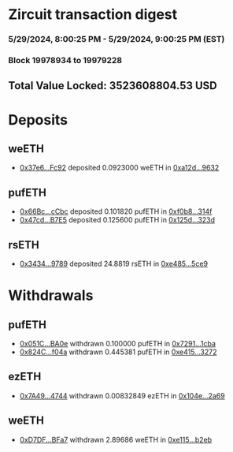 # Zircuit transaction digest
### 5/29/2024, 8:00:25 PM - 5/29/2024, 9:00:25 PM (EST)
### Block 19978934 to 19979228

## Total Value Locked: 3523608804.53 USD

# Deposits
## weETH
- [0x37e6...Fc92](https://etherscan.io/address/0x37e6B26AdE9B0f47e2C8595BE4Bf44DfF552Fc92) deposited 0.0923000 weETH in [0xa12d...9632](https://etherscan.io/tx/0x37e6B26AdE9B0f47e2C8595BE4Bf44DfF552Fc92)
## pufETH
- [0x66Bc...cCbc](https://etherscan.io/address/0x66BceEEcF7F2b22749EE5CFE05425Bae068acCbc) deposited 0.101820 pufETH in [0xf0b8...314f](https://etherscan.io/tx/0x66BceEEcF7F2b22749EE5CFE05425Bae068acCbc)
- [0x47cd...B7E5](https://etherscan.io/address/0x47cdE81679b2350b290e650a57537A87D55CB7E5) deposited 0.125600 pufETH in [0x125d...323d](https://etherscan.io/tx/0x47cdE81679b2350b290e650a57537A87D55CB7E5)
## rsETH
- [0x3434...9789](https://etherscan.io/address/0x34349c5569e7B846c3558961552D2202760A9789) deposited 24.8819 rsETH in [0xe485...5ce9](https://etherscan.io/tx/0x34349c5569e7B846c3558961552D2202760A9789)
# Withdrawals
## pufETH
- [0x051C...BA0e](https://etherscan.io/address/0x051C438A69A4857a94e735f06DBC72b96fB3BA0e) withdrawn 0.100000 pufETH in [0x7291...1cba](https://etherscan.io/tx/0x051C438A69A4857a94e735f06DBC72b96fB3BA0e)
- [0x824C...f04a](https://etherscan.io/address/0x824C9B8639210e4f7EcF022d6A5aE3924DC3f04a) withdrawn 0.445381 pufETH in [0xe415...3272](https://etherscan.io/tx/0x824C9B8639210e4f7EcF022d6A5aE3924DC3f04a)
## ezETH
- [0x7A49...4744](https://etherscan.io/address/0x7A493Be5c2ce014cD049Bf178a1ac0Db1B434744) withdrawn 0.00832849 ezETH in [0x104e...2a69](https://etherscan.io/tx/0x7A493Be5c2ce014cD049Bf178a1ac0Db1B434744)
## weETH
- [0xD7DF...BFa7](https://etherscan.io/address/0xD7DF7E085214743530afF339aFC420c7c720BFa7) withdrawn 2.89686 weETH in [0xe115...b2eb](https://etherscan.io/tx/0xD7DF7E085214743530afF339aFC420c7c720BFa7)
